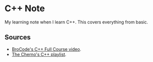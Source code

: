 # C++ Note

My learning note when I learn C++. This covers everything from basic.

## Sources

- [BroCode's C++ Full Course video](https://www.youtube.com/watch?v=87SH2Cn0s9A).
- [The Cherno's C++ playlist](https://www.youtube.com/playlist?list=PLlrATfBNZ98dudnM48yfGUldqGD0S4FFb).
